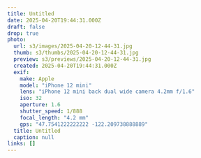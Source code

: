 ```yaml
---
title: Untitled
date: 2025-04-20T19:44:31.000Z
draft: false
drop: true
photo:
  url: s3/images/2025-04-20-12-44-31.jpg
  thumb: s3/thumbs/2025-04-20-12-44-31.jpg
  preview: s3/previews/2025-04-20-12-44-31.jpg
  created: 2025-04-20T19:44:31.000Z
  exif:
    make: Apple
    model: "iPhone 12 mini"
    lens: "iPhone 12 mini back dual wide camera 4.2mm f/1.6"
    iso: 32
    aperture: 1.6
    shutter_speed: 1/888
    focal_length: "4.2 mm"
    gps: "47.7541222222222 -122.209738888889"
  title: Untitled
  caption: null
links: []
---
```

